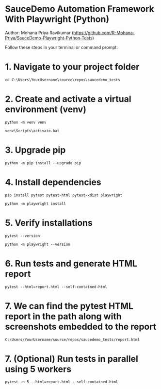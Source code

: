 # SauceDemo Automation Framework With Playwright (Python)

Author: Mohana Priya Ravikumar (https://github.com/R-Mohana-Priya/SauceDemo-Playwright-Python-Tests)

Follow these steps in your terminal or command prompt:

# 1. Navigate to your project folder

	cd C:\Users\YourUsername\source\repos\saucedemo_tests

# 2. Create and activate a virtual environment (venv)

	python -m venv venv
	
	venv\Scripts\activate.bat

# 3. Upgrade pip

	python -m pip install --upgrade pip

# 4. Install dependencies

	pip install pytest pytest-html pytest-xdist playwright

	python -m playwright install

# 5. Verify installations

	pytest --version

	python -m playwright --version

# 6. Run tests and generate HTML report

	pytest --html=report.html --self-contained-html

# 7. We can find the pytest HTML report in the path along with screenshots embedded to the report

	C:/Users/YourUsername/source/repos/saucedemo_tests/report.html

# 7. (Optional) Run tests in parallel using 5 workers
	
	pytest -n 5 --html=report.html --self-contained-html
